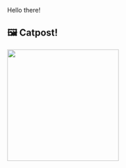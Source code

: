 Hello there!



## 🖼️ Catpost!

<sub>
    <img src="https://cdn2.thecatapi.com/images/iJBYSJDCj.jpg" height="256">
</sub>

